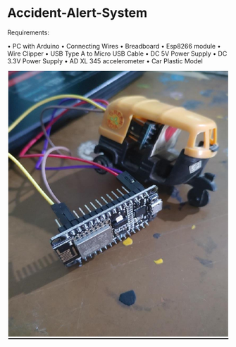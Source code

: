 # Accident-Alert-System

Requirements:

• PC with Arduino
• Connecting Wires
• Breadboard
• Esp8266 module
• Wire Clipper
• USB Type A to Micro USB Cable
• DC 5V Power Supply
• DC 3.3V Power Supply
• AD XL 345 accelerometer
• Car Plastic Model

<p align="center">
  <img src="Hardware.png" width="500" title="hover text">
</p>

